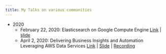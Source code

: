 ```yaml
---
title: My Talks on various communities
---
```


* 2020
	* February 22, 2020: Elasticsearch on Google Compute Engine
	[Link](https://www.meetup.com/gdgcloudnd/events/267374102/) | [slide](https://speakerdeck.com/bhuvithedataguy/optimizing-elasticsearch-on-google-compute-engine)
	* April 2, 2020: Delivering Business Insights and Automation Leveraging AWS Data Services
	[Link](https://lp.searce.com/delivering-business-insights-automation-leveraging-aws-data-services) | [Slide](https://speakerdeck.com/bhuvithedataguy/data-platform-example-architectures) | [Recording](https://www.youtube.com/watch?v=v34Ni-dRF3s)